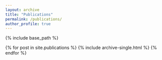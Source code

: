 ```yaml
---
layout: archive
title: "Publications"
permalink: /publications/
author_profile: true
---
```


<!-- {% if author.googlescholar %}
  You can also find my articles on <u><a href="{{author.googlescholar}}">my Google Scholar profile</a>.</u>
{% endif %}
 -->

{% include base_path %}

{% for post in site.publications  %}
  {% include archive-single.html %}
{% endfor %}
